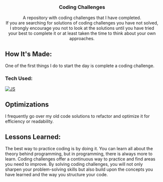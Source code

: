 <br />
<div align="center">
  <h3 align="center">Coding Challenges</h3>

  <p align="center">
    A repository with coding challenges that I have completed.
    <br />
    If you are searching for solutions of coding challenges you have not solved, I strongly encourage you not to look at the solutions until you have tried your best to complete it or at least taken the time to think about your own approaches.
    <br />
  </p>
</div>

## How It's Made:
One of the first things I do to start the day is complete a coding challenge.
### Tech Used:
[![JS][Javascript]][Javascript]

## Optimizations

I frequently go over my old code solutions to refactor and optimize it for efficiency or readability.

## Lessons Learned:

The best way to practice coding is by doing it. You can learn all about the theory behind programming, but in programming, there is always more to learn. Coding challenges offer a continuous way to practice and find areas you need to improve. By solving coding challenges, you will not only sharpen your problem-solving skills but also build upon the concepts you have learned and the way you structure your code.

<!-- MARKDOWN LINKS & IMAGES -->
[Javascript]: https://img.shields.io/badge/javascript%20-%23323330.svg?&style=for-the-badge&logo=javascript&logoColor=%23F7DF1E